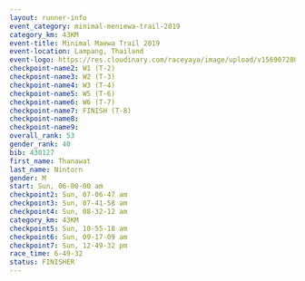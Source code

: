 ```yaml
---
layout: runner-info 
event_category: minimal-meniewa-trail-2019 
category_km: 43KM
event-title: Minimal Maewa Trail 2019 
event-location: Lampang, Thailand 
event-logo: https://res.cloudinary.com/raceyaya/image/upload/v1569072805/logo/minimal-trail_ktnvsp.jpg 
checkpoint-name2: W1 (T-2) 
checkpoint-name3: W2 (T-3) 
checkpoint-name4: W3 (T-4) 
checkpoint-name5: W5 (T-6) 
checkpoint-name6: W6 (T-7) 
checkpoint-name7: FINISH (T-8) 
checkpoint-name8: 
checkpoint-name9: 
overall_rank: 53
gender_rank: 40
bib: 430127
first_name: Thanawat
last_name: Nintorn
gender: M
start: Sun, 06-00-00 am
checkpoint2: Sun, 07-06-47 am
checkpoint3: Sun, 07-41-58 am
checkpoint4: Sun, 08-32-12 am
category_km: 43KM
checkpoint5: Sun, 10-55-18 am
checkpoint6: Sun, 09-17-09 am
checkpoint7: Sun, 12-49-32 pm
race_time: 6-49-32
status: FINISHER
---
```

